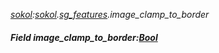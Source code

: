 _[sokol](../../modules/sokol/sokol-module.md):[sokol](../../modules/sokol/sokol-module.md).[sg\_features](../../modules/sokol/sokol-sg_features.md).image\_clamp\_to\_border_
##### Field image\_clamp\_to\_border:[Bool](../../modules/wonkey/wonkey-types-bool.md)
